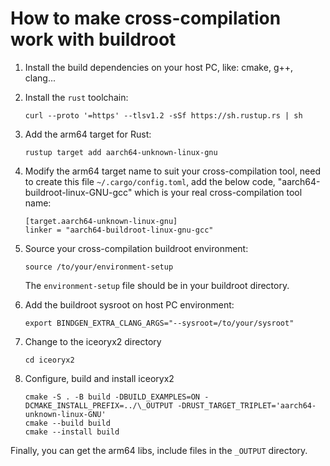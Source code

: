 # How to make cross-compilation work with buildroot

1. Install the build dependencies on your host PC, like: cmake, g++, clang...

2. Install the `rust` toolchain:

   ```console
   curl --proto '=https' --tlsv1.2 -sSf https://sh.rustup.rs | sh
   ```

3. Add the arm64 target for Rust:

   ```console
   rustup target add aarch64-unknown-linux-gnu
   ```

4. Modify the arm64 target name to suit your cross-compilation tool, need to
   create this file `~/.cargo/config.toml`, add the below code,
   "aarch64-buildroot-linux-GNU-gcc" which is your real cross-compilation tool
   name:
   ```console
   [target.aarch64-unknown-linux-gnu]
   linker = "aarch64-buildroot-linux-gnu-gcc"
   ```
5. Source your cross-compilation buildroot environment:

   ```console
   source /to/your/environment-setup
   ```

   The `environment-setup` file should be in your buildroot directory.

6. Add the buildroot sysroot on host PC environment:

   ```console
   export BINDGEN_EXTRA_CLANG_ARGS="--sysroot=/to/your/sysroot"
   ```

7. Change to the iceoryx2 directory

   ```console
   cd iceoryx2
   ```

8. Configure, build and install iceoryx2
   ```console
   cmake -S . -B build -DBUILD_EXAMPLES=ON -DCMAKE_INSTALL_PREFIX=../\_OUTPUT -DRUST_TARGET_TRIPLET='aarch64-unknown-linux-GNU'
   cmake --build build
   cmake --install build
   ```

Finally, you can get the arm64 libs, include files in the `_OUTPUT` directory.
